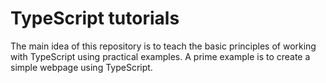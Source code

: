 # TypeScript tutorials

The main idea of this repository is to teach the basic principles of working with TypeScript using practical examples. A prime example is to create a simple webpage using TypeScript.